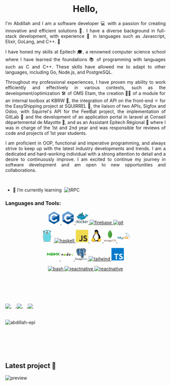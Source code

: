 <h1 align="center">Hello,</h1>
<p align="justify">I'm Abdillah and I am a software developer 💻 with a passion for creating innovative and efficient solutions 🚀. I have a diverse background in full-stack development, with experience 🧠 in languages such as Javascript, Elixir, GoLang, and C++. 🙌</p>

<p align="justify">I have honed my skills at Epitech 🎓, a renowned computer science school where I have learned the foundations 📚 of programming with languages such as C and C++. These skills have allowed me to adapt to other languages, including Go, Node.js, and PostgreSQL.</p>

<p align="justify">Throughout my professional experiences, I have proven my ability to work efficiently and effectively in various contexts, such as the development/optimization 🛠️ of OMS Etam, the creation 👨‍💻 of a module for an internal toolbox at KBRW 🏢, the integration of API on the front-end ⚛️ for the EasyShipping project at SQUIRREL 🏢, the liaison of two APIs, Sigfox and Odoo, with Squirrel's API for the FeelBat project, the implementation of GitLab 🦊 and the development of an application portal in laravel at Conseil départemental de Mayotte 🏢, and as an Assistant Epitech Régional 🏢 where I was in charge of the 1st and 2nd year and was responsible for reviews of code and projects of 1st year students.</p>


<p align="justify">I am proficient in OOP, functional and imperative programming, and always strive to keep up with the latest industry developments and trends. I am a dedicated and hard-working individual with a strong attention to detail and a desire to continuously improve. I am excited to continue my journey in software development and am open to new opportunities and collaborations.</p>

<br />

- 🌱 I’m currently learning&nbsp;&nbsp;<img src="https://cdn.svgporn.com/logos/nextjs-icon.svg" alt="tRPC" width="50" />


<h3 align="left">Languages and Tools:</h3>
<div align="center">
  <a href="https://www.cprogramming.com/" target="_blank" rel="noreferrer"> <img src="https://raw.githubusercontent.com/devicons/devicon/master/icons/c/c-original.svg" alt="c" width="40" height="40"/> </a> <a href="https://www.w3schools.com/cpp/" target="_blank" rel="noreferrer"> <img src="https://raw.githubusercontent.com/devicons/devicon/master/icons/cplusplus/cplusplus-original.svg" alt="cplusplus" width="40" height="40"/> </a> <a href="https://www.docker.com/" target="_blank" rel="noreferrer"> <img src="https://raw.githubusercontent.com/devicons/devicon/master/icons/docker/docker-original-wordmark.svg" alt="docker" width="40" height="40"/> </a> <a href="https://pocketbase.io/" target="_blank" rel="noreferrer"> <img src="https://cdn.svgporn.com/logos/pocket-base.svg" alt="firebase" width="40" height="40"/> </a> <a href="https://git-scm.com/" target="_blank" rel="noreferrer"> <img src="https://www.vectorlogo.zone/logos/git-scm/git-scm-icon.svg" alt="git" width="40" height="40"/> </a> <a href="https://golang.org" target="_blank" rel="noreferrer"> 
  
<img src="https://raw.githubusercontent.com/devicons/devicon/master/icons/go/go-original.svg" alt="go" width="40" height="40"/> </a> <a href="https://www.haskell.org/" target="_blank" rel="noreferrer"> <img src="https://upload.wikimedia.org/wikipedia/commons/1/1c/Haskell-Logo.svg" alt="haskell" width="40" height="40"/> </a> <a href="https://developer.mozilla.org/en-US/docs/Web/JavaScript" target="_blank" rel="noreferrer"> <img src="https://raw.githubusercontent.com/devicons/devicon/master/icons/javascript/javascript-original.svg" alt="javascript" width="40" height="40"/> </a> <a href="https://www.linux.org/" target="_blank" rel="noreferrer"> <img src="https://raw.githubusercontent.com/devicons/devicon/master/icons/linux/linux-original.svg" alt="linux" width="40" height="40"/> </a> <a href="https://www.mongodb.com/" target="_blank" rel="noreferrer"> <img src="https://raw.githubusercontent.com/devicons/devicon/master/icons/mongodb/mongodb-original-wordmark.svg" alt="mongodb" width="40" height="40"/> </a> <a href="https://www.mysql.com/" target="_blank" rel="noreferrer"> <img src="https://raw.githubusercontent.com/devicons/devicon/master/icons/mysql/mysql-original-wordmark.svg" alt="mysql" width="40" height="40"/> </a> <a href="https://www.nginx.com" target="_blank" rel="noreferrer"> 
  
<img src="https://raw.githubusercontent.com/devicons/devicon/master/icons/nginx/nginx-original.svg" alt="nginx" width="40" height="40"/> </a> <a href="https://nodejs.org" target="_blank" rel="noreferrer"> <img src="https://raw.githubusercontent.com/devicons/devicon/master/icons/nodejs/nodejs-original-wordmark.svg" alt="nodejs" width="40" height="40"/> </a> <a href="https://www.postgresql.org" target="_blank" rel="noreferrer"> <img src="https://raw.githubusercontent.com/devicons/devicon/master/icons/postgresql/postgresql-original-wordmark.svg" alt="postgresql" width="40" height="40"/> </a>  <a href="https://tailwindcss.com/" target="_blank" rel="noreferrer"> <img src="https://www.vectorlogo.zone/logos/tailwindcss/tailwindcss-icon.svg" alt="tailwind" width="40" height="40"/> </a> <a href="https://www.typescriptlang.org/" target="_blank" rel="noreferrer"> <img src="https://raw.githubusercontent.com/devicons/devicon/master/icons/typescript/typescript-original.svg" alt="typescript" width="40" height="40"/> </a> 
  
<a href="https://www.gnu.org/software/bash/" target="_blank" rel="noreferrer"> <img src="https://www.vectorlogo.zone/logos/gnu_bash/gnu_bash-icon.svg" alt="bash" width="40" height="40"/> </a> <a href="#" target="_blank" rel="noreferrer"> <img src="https://cdn.svgporn.com/logos/grpc.svg" alt="reactnative" width="40" height="40"/> </a> <a href="https://reactnative.dev/" target="_blank" rel="noreferrer"> <img src="https://reactnative.dev/img/header_logo.svg" alt="reactnative" width="40" height="40"/> </a>
</div>
<br/>
<br/>

<br/>
<br/>
<br/>
<a href="https://github.com/Abdillah-Epi/woxvmovie">
  <img align="center" src="https://github-readme-stats.vercel.app/api/pin/?username=Abdillah-Epi&repo=woxvmovie&theme=codeSTACKr" />
</a>&nbsp;&nbsp;&nbsp;<a href="https://github.com/Abdillah-Epi/funEvalExpr">
  <img align="center" src="https://github-readme-stats.vercel.app/api/pin/?username=Abdillah-Epi&repo=funEvalExpr&theme=codeSTACKr" />
</a>&nbsp;&nbsp;&nbsp;<a href="https://github.com/Abdillah-Epi/HAL">
  <img align="center" src="https://github-readme-stats.vercel.app/api/pin/?username=Abdillah-Epi&repo=HAL&theme=codeSTACKr" />
</a>
<br/>
<br/>
<br/>
<img align="left" src="https://github-readme-stats.vercel.app/api/top-langs?username=abdillah-epi&show_icons=true&locale=en&layout=compact&theme=codeSTACKr" alt="abdillah-epi" />
<br/>
<br/>
<br/>
<br/>
<br/>
<br/>


## Latest project 🎉

![preview](https://github.com/Abdillah-Epi/woxvmovie/blob/master/woxvmoie.gif)
